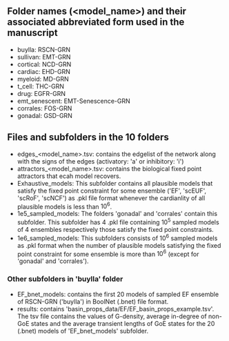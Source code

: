 ## Folder names (<model_name>) and their associated abbreviated form used in the manuscript
- buylla: RSCN-GRN
- sullivan: EMT-GRN
- cortical: NCD-GRN
- cardiac: EHD-GRN
- myeloid: MD-GRN
- t_cell: THC-GRN
- drug: EGFR-GRN
- emt_senescent: EMT-Senescence-GRN
- corrales: FOS-GRN
- gonadal: GSD-GRN
## Files and subfolders in the 10 folders
- edges_<model_name>.tsv: contains the edgelist of the network along with the signs of the edges (activatory: 'a' or inhibitory: 'i')
- attractors_<model_name>.tsv: contains the biological fixed point attractors that ecah model recovers.
- Exhaustive_models: This subfolder contains all plausible models that satisfy the fixed point constraint for some ensemble ('EF', 'scEUF', 'scRoF', 'scNCF') as .pkl file format whenever the cardianlity of all plausible models is less than $10^6$.
- 1e5_sampled_models: The folders 'gonadal' and 'corrales' contain this subfolder. This subfolder has 4 .pkl file containing $10^5$ sampled models of 4 ensembles respectively those satisfy the fixed point constraints.
- 1e6_sampled_models: This subfolders consists of $10^6$ sampled models as .pkl format when the number of plausible models satisfying the fixed point constraint for some ensemble is more than $10^6$ (except for 'gonadal' and 'corrales').
### Other subfolders in 'buylla' folder
- EF_bnet_models: contains the first $20$ models of sampled EF ensemble of RSCN-GRN ('buylla') in BoolNet (.bnet) file format.
- results: contains 'basin_props_data/EF/EF_basin_props_example.tsv'. The tsv file contains the values of G-density, average in-degree of non-GoE states and the average transient lengths of GoE states for the $20$ (.bnet) models of 'EF_bnet_models' subfolder.
